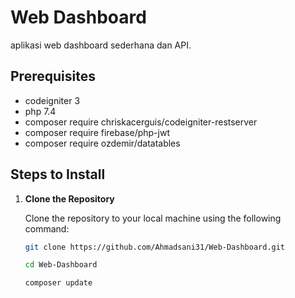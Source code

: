 # Web Dashboard

aplikasi web dashboard sederhana dan API.


## Prerequisites

- codeigniter 3
- php 7.4
- composer require chriskacerguis/codeigniter-restserver
- composer require firebase/php-jwt
- composer require ozdemir/datatables

## Steps to Install

1. **Clone the Repository**

   Clone the repository to your local machine using the following command:

   ```bash
   git clone https://github.com/Ahmadsani31/Web-Dashboard.git
   ```
   
   ```bash
   cd Web-Dashboard
   ```

   ```bash
   composer update
   ```
##
